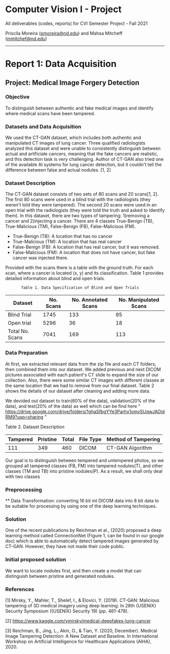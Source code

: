 # Computer Vision I - Project

All deliverables (codes, reports) for CVI Semester Project - Fall 2021

Priscila Moreira (pmoreira@nd.edu) and Mahsa Mitcheff (mmitchef@nd.edu)


_________________________________________________________________________

# Report 1: Data Acquisition

## Project: Medical Image Forgery  Detection


### Objective
To distinguish between authentic and fake medical images and identify where medical scans have been tampered. 


### Datasets and Data Acquisition
We used the CT-GAN dataset, which includes both authentic and manipulated CT images of lung cancer. Three qualified radiologists analyzed this dataset and were unable to consistently distinguish between actual and artificiale cancers, meaning that the fake cancers are realistic, and this detection task is very challenging. Author of CT-GAN also tried one of the available AI systems for lung cancer detection, but it couldn't tell the difference between false and actual nodules. [1, 2]

### Dataset Description
The CT-GAN dataset consists of two sets of 80 scans and 20 scans[1, 2]. The first 80 scans were used in a blind trial with the radiologists (they weren't told they were tampered). The second 20 scans were used in an open trial with the radiologists (they were told the truth and asked to identify them). In this dataset, there are two types of tampering: 1)removing a cancer and 2)injecting a cancer. There are 4 classes True-Benign (TB), True-Malicious (TM), False-Benign (FB), False-Malicious (FM). 
- True-Benign (TB): A location that has no cancer
- True-Malicious (TM): A location that has real cancer
- False-Benign (FB): A location that has real cancer, but it was removed.
- False-Malicious (FM): A location that does not have cancer, but fake cancer was injected there.

Provided with the scans there is a table with the ground truth. For each scan, where a cancer is located (x, y) and its classification. Table 1 provides detailed information about blind and open trials.


           Table 1. Data Specification of Blind and Open Trials 

| Dataset       |No. Scans | No. Annotated Scans | No. Manipulated Scans |
|  -------      |--------- | ------------------- | --------------------- |
| Blind Trial   |   1745   |        133          |          95           |  
| Open trial    |   5296   |         36          |          18           | 
|Total No. Scans|   7041   |        169          |          113          |



### Data Preparation
At first, we extracted relevant data from the zip file and each CT folders, then combined them into our dataset. We added previous and next DICOM pictures associated with each patient's CT slide to expand the size of our collection. Also, there were some similar CT images with different classes at the same location that we had to remove from our final dataset. Table 2 shows the details of our dataset after cleaning and adding more data. 

We devided out dataset to train(60% of the data), validation(20% of the data), and test(20% of the data) as well which can be find here "
https://drive.google.com/drive/folders/1ghaSfbgYYe3Parhx1omvSUqwJAOidRM9?usp=sharing "

Table 2. Dataset Description


|Tampered |Pristine|Total|File Type|Method of Tampering|
|-------- |--------|-----|---------|-------------------|
|111      |349     | 460 | DICOM   |CT-GAN Algorithm   |



Our goal is to distinguish between tempered and untempered photos, so we grouped all tampered classes (FB, FM) into tampered nodules(T), and other classes (TM and TB) into pristine nodules(P). As a result, we shall only deal with two classes

### Preprocessing
** Data Transformation: converting 16 bit int DICOM data into 8 bit data to be suitable for processing by using one of the deep learning techniques.

### Solution
One of the recent publications by Reichman et al., (2020) proposed a deep learning method called ConnectionNet (Figure 1, can be found in our google doc) which is able to automatically detect tampered images generated by CT-GAN. However, they have not made their code public.



### Initial proposed solution
We want to locate nodules first, and then create a model that can distinguish between pristine and generated nodules.


### References
[1] Mirsky, Y., Mahler, T., Shelef, I., & Elovici, Y. (2019). CT-GAN: Malicious tampering of 3D medical imagery using deep learning. In 28th {USENIX} Security Symposium ({USENIX} Security 19) (pp. 461-478).

[2] https://www.kaggle.com/ymirsky/medical-deepfakes-lung-cancer

[3] Reichman, B., Jing, L., Akin, O., & Tian, Y. (2020, December). Medical Image Tampering Detection: A New Dataset and Baseline. In International Workshop on Artificial Intelligence for Healthcare Applications (AIHA), 2020.

